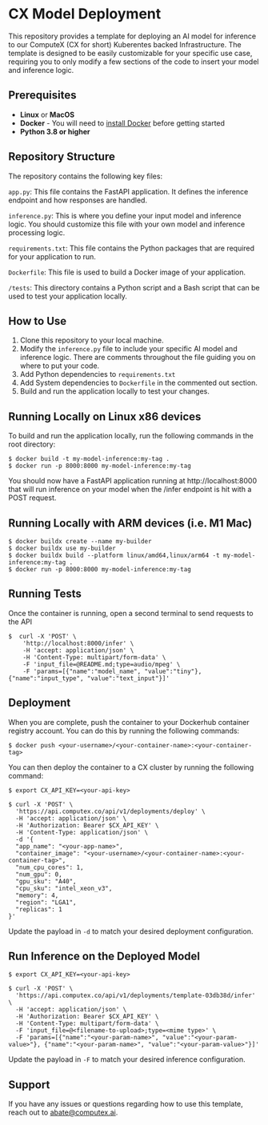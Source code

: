 # CX Model Deployment

This repository provides a template for deploying an AI model for inference to our ComputeX (CX for short) Kuberentes backed Infrastructure. The template is designed to be easily customizable for your specific use case, requiring you to only modify a few sections of the code to insert your model and inference logic.

## Prerequisites

- **Linux** or **MacOS**
- **Docker** - You will need to [install Docker](https://docs.docker.com/get-docker/) before getting started
- **Python 3.8 or higher**

## Repository Structure

The repository contains the following key files:

`app.py`: This file contains the FastAPI application. It defines the inference endpoint and how responses are handled.

`inference.py`: This is where you define your input model and inference logic. You should customize this file with your own model and inference processing logic.

`requirements.txt`: This file contains the Python packages that are required for your application to run.

`Dockerfile`: This file is used to build a Docker image of your application.

`/tests`: This directory contains a Python script and a Bash script that can be used to test your application locally.

## How to Use

1. Clone this repository to your local machine.
2. Modify the `inference.py` file to include your specific AI model and inference logic. There are comments throughout the file guiding you on where to put your code.
3. Add Python dependencies to `requirements.txt`
4. Add System dependencies to `Dockerfile` in the commented out section.
5. Build and run the application locally to test your changes.

## Running Locally on Linux x86 devices

To build and run the application locally, run the following commands in the root directory:

```console
$ docker build -t my-model-inference:my-tag .
$ docker run -p 8000:8000 my-model-inference:my-tag
```

You should now have a FastAPI application running at http://localhost:8000 that will run inference on your model when the /infer endpoint is hit with a POST request.

## Running Locally with ARM devices (i.e. M1 Mac)

```console
$ docker buildx create --name my-builder
$ docker buildx use my-builder
$ docker buildx build --platform linux/amd64,linux/arm64 -t my-model-inference:my-tag .
$ docker run -p 8000:8000 my-model-inference:my-tag
```

## Running Tests
Once the container is running, open a second terminal to send requests to the API

```console
$  curl -X 'POST' \
    'http://localhost:8000/infer' \
    -H 'accept: application/json' \
    -H 'Content-Type: multipart/form-data' \
    -F 'input_file=@README.md;type=audio/mpeg' \
    -F 'params=[{"name":"model_name", "value":"tiny"}, {"name":"input_type", "value":"text_input"}]'
```

## Deployment

When you are complete, push the container to your Dockerhub container registry account. You can do this by running the following commands:

```console
$ docker push <your-username>/<your-container-name>:<your-container-tag>
```

You can then deploy the container to a CX cluster by running the following command:

```console
$ export CX_API_KEY=<your-api-key>

$ curl -X 'POST' \
  'https://api.computex.co/api/v1/deployments/deploy' \
  -H 'accept: application/json' \
  -H 'Authorization: Bearer $CX_API_KEY' \
  -H 'Content-Type: application/json' \
  -d '{
  "app_name": "<your-app-name>",
  "container_image": "<your-username>/<your-container-name>:<your-container-tag>",
  "num_cpu_cores": 1,
  "num_gpu": 0,
  "gpu_sku": "A40",
  "cpu_sku": "intel_xeon_v3",
  "memory": 4,
  "region": "LGA1",
  "replicas": 1
}'
```
Update the payload in `-d` to match your desired deployment configuration.


## Run Inference on the Deployed Model

```console
$ export CX_API_KEY=<your-api-key>

$ curl -X 'POST' \
  'https://api.computex.co/api/v1/deployments/template-03db38d/infer' \
  -H 'accept: application/json' \
  -H 'Authorization: Bearer $CX_API_KEY' \
  -H 'Content-Type: multipart/form-data' \
  -F 'input_file=@<filename-to-upload>;type=<mime type>' \
  -F 'params=[{"name":"<your-param-name>", "value":"<your-param-value>"}, {"name":"<your-param-name>", "value":"<your-param-value>"}]'
```
Update the payload in `-F` to match your desired inference configuration. 

## Support

If you have any issues or questions regarding how to use this template, reach out to abate@computex.ai.
